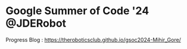 # Google Summer of Code '24 @JDERobot
Progress Blog : https://theroboticsclub.github.io/gsoc2024-Mihir_Gore/
